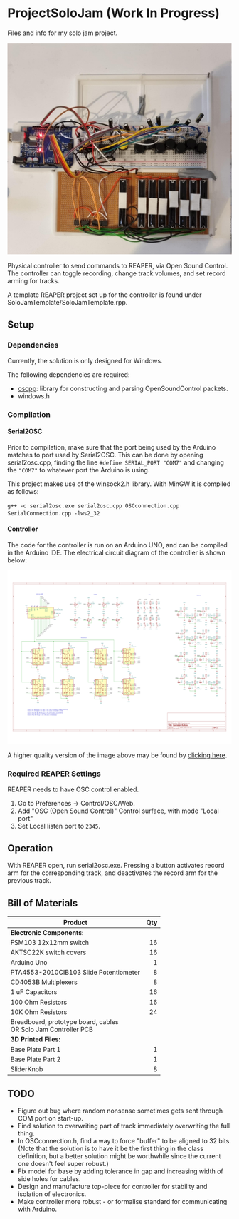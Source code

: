 # ProjectSoloJam (Work In Progress)
 Files and info for my solo jam project.

![Controller Prototype.](./Controller/PrototypePhoto_2025-05-04.jpg)

Physical controller to send commands to REAPER, via Open Sound Control. The controller can toggle recording, change track volumes, and set record arming for tracks.

A template REAPER project set up for the controller is found under SoloJamTemplate/SoloJamTemplate.rpp.

## Setup
### Dependencies
Currently, the solution is only designed for Windows.

The following dependencies are required:
 - [oscpp](https://github.com/kaoskorobase/oscpp): library for constructing and parsing OpenSoundControl packets.
 - windows.h

### Compilation

#### Serial2OSC

Prior to compilation, make sure that the port being used by the Arduino matches to port used by Serial2OSC. This can be done by opening serial2osc.cpp, finding the line `#define SERIAL_PORT "COM7"` and changing the `"COM7"` to whatever port the Arduino is using.

This project makes use of the winsock2.h library. With MinGW it is compiled as follows:

`g++ -o serial2osc.exe serial2osc.cpp OSCconnection.cpp SerialConnection.cpp -lws2_32`

#### Controller
The code for the controller is run on an Arduino UNO, and can be compiled in the Arduino IDE. The electrical circuit diagram of the controller is shown below:

![Circuit diagram of controller.](./Controller/circuit.png)

A higher quality version of the image above may be found by [clicking here](./Controller/Controller%20PCB%20Files/Controller%20Schematic.pdf).

### Required REAPER Settings
REAPER needs to have OSC control enabled. 

1. Go to Preferences -> Control/OSC/Web. 
2. Add "OSC (Open Sound Control)" Control surface, with mode "Local port"
3. Set Local listen port to `2345`.

## Operation

With REAPER open, run serial2osc.exe. Pressing a button activates record arm for the corresponding track, and deactivates the record arm for the previous track.

## Bill of Materials

| Product | Qty  |
| ------- | ---: |
| **Electronic Components:** |   |
| FSM103 12x12mm switch  | 16 |
| AKTSC22K switch covers | 16 |
| Arduino Uno            | 1 |
| PTA4553-2010CIB103 Slide Potentiometer | 8 |
| CD4053B Multiplexers | 8 |
| 1 uF Capacitors | 16 |
| 100 Ohm Resistors | 16 |
| 10K Ohm Resistors | 24 |
| Breadboard, prototype board, cables <br> OR Solo Jam Controller PCB | |
| **3D Printed Files:** |   |
| Base Plate Part 1 | 1 |
| Base Plate Part 2 | 1 |
| SliderKnob | 8 |


## TODO
 - Figure out bug where random nonsense sometimes gets sent through COM port on start-up.
 - Find solution to overwriting part of track immediately overwriting the full thing.
 - In OSCconnection.h, find a way to force "buffer" to be aligned to 32 bits. (Note that the solution is to have it be the first thing in the class definition, but a better solution might be worthwhile since the current one doesn't feel super robust.)
 - Fix model for base by adding tolerance in gap and increasing width of side holes for cables.
 - Design and manufacture top-piece for controller for stability and isolation of electronics.
 - Make controller more robust - or formalise standard for communicating with Arduino.